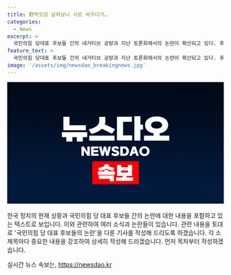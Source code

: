 ```yaml
---
title: 野먹잇감 살펴보니 서로 싸우다가…
categories:
  - News
excerpt: >
  국민의힘 당대표 후보들 간의 네거티브 공방과 지난 토론회에서의 논란이 확산되고 있다. 후보들 사이에는 여론조작 의혹과 패스트트랙 사건 관련 촉구, 그리고 정치인 간 사활을 건 거래 등 다양한 논란이 도마 위에 올라있다. 야당은 국정농단 의혹과 특검 도입을 요구하며 공세를 펼치고 있고, 정국을 둘러싼 갈등은 계속 확산되고 있다. 후보들의 발언과 행동이 논란을 더 키우고 있으며, 이에 대한 사태의 전개가 더욱 주목받고 있다.
feature_text: >
  국민의힘 당대표 후보들 간의 네거티브 공방과 지난 토론회에서의 논란이 확산되고 있다. 후보들 사이에는 여론조작 의혹과 패스트트랙 사건 관련 촉구, 그리고 정치인 간 사활을 건 거래 등 다양한 논란이 도마 위에 올라있다. 야당은 국정농단 의혹과 특검 도입을 요구하며 공세를 펼치고 있고, 정국을 둘러싼 갈등은 계속 확산되고 있다. 후보들의 발언과 행동이 논란을 더 키우고 있으며, 이에 대한 사태의 전개가 더욱 주목받고 있다.
image: '/assets/img/newsdao_breakingnews.jpg'
---
```


<p><img src="/assets/img/newsdao_breakingnews.jpg" alt="implanttips 속보" /></p>

<p>한국 정치의 현재 상황과 국민의힘 당 대표 후보들 간의 논란에 대한 내용을 포함하고 있는 텍스트로 보입니다. 이와 관련하여 여러 소식과 논란들이 있습니다. 관련 내용을 토대로 '국민의힘 당 대표 후보들의 논란'을 다룬 기사를 작성해 드리도록 하겠습니다. 각 소제목마다 중요한 내용을 강조하여 상세히 작성해 드리겠습니다. 먼저 목차부터 작성하겠습니다.</p>
실시간 뉴스 속보는, <a href="https://newsdao.kr" rel="dofollow">https://newsdao.kr</a>


